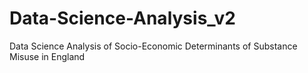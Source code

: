 # Data-Science-Analysis_v2
Data Science Analysis of Socio-Economic Determinants of Substance Misuse in England
